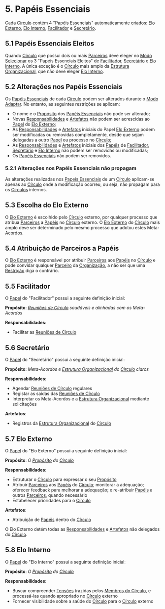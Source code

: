 # 5. <span id="papeis-essenciais">Papéis Essenciais</span>

Cada [Círculo](estrutura-organizacional.md#circulos) contém 4 "Papéis Essenciais" automaticamente criados: [Elo Externo](papeis-essenciais.md#elo-externo), [Elo Interno](papeis-essenciais.md#elo-interno), [Facilitador](papeis-essenciais.md#facilitador) e [Secretário](papeis-essenciais.md#secretario).

## 5.1 <span id="papeis-essenciais-eleitos">Papéis Essenciais Eleitos</span>

Quando [Círculo](estrutura-organizacional.md#circulos) que possui dois ou mais [Parceiros](organizacao.md#parceiros) deve eleger no [Modo Selecionar](reunioes-de-circulo.md#modo-selecionar) os 3 "Papéis Essenciais Eleitos" de [Facilitador](papeis-essenciais.md#facilitador), [Secretário](papeis-essenciais.md#secretario) e [Elo Interno](papeis-essenciais.md#elo-interno). A única exceção é o [Círculo](estrutura-organizacional.md#circulos) mais amplo da [Estrutura Organizacional](estrutura-organizacional.md), que não deve eleger [Elo Interno](papeis-essenciais.md#elo-interno).

## 5.2 <span id="alteracoes-nos-papeis-essenciais">Alterações nos Papéis Essenciais</span>

Os [Papéis Essenciais](papeis-essenciais.md#papeis-essenciais) de cada [Círculo](estrutura-organizacional.md#circulos) podem ser alterados durante o [Modo Adaptar](reunioes-de-circulo.md#modo-adaptar). No entanto, as seguintes restrições se aplicam:

* O nome e o [Propósito](estrutura-organizacional.md#papeis) dos [Papéis Essenciais](papeis-essenciais.md#papeis-essenciais) não pode ser alterado;
* Novas [Responsabilidades](estrutura-organizacional.md#papeis) e [Artefatos](estrutura-organizacional.md#papeis) não podem ser acrescidas ao [Papel](estrutura-organizacional.md#papeis) do [Elo Externo](papeis-essenciais.md#elo-externo);
* As [Responsabilidades](estrutura-organizacional.md#papeis) e [Artefatos](estrutura-organizacional.md#papeis) iniciais do Papel [Elo Externo](papeis-essenciais.md#elo-externo) podem ser modificadas ou removidas completamente, desde que sejam delegadas a outro [Papel](estrutura-organizacional.md#papeis) ou processo no [Círculo](estrutura-organizacional.md#circulos);
* As [Responsabilidades](estrutura-organizacional.md#papeis) e [Artefatos](estrutura-organizacional.md#papeis) iniciais dos [Papéis](estrutura-organizacional.md#papeis) de [Facilitador](papeis-essenciais.md#facilitador), [Secretário](papeis-essenciais.md#secretario) e [Elo Interno](papeis-essenciais.md#elo-interno) não podem ser removidas ou modificadas;
* Os [Papéis Essenciais](papeis-essenciais.md#papeis-essenciais) não podem ser removidos.

### 5.2.1 <span id="alteracoes-nos-papeis-essenciais-nao-propagam">Alterações nos Papéis Essenciais não propagam</span>

As alterações realizadas nos [Papeis Essenciais](papeis-essenciais.md#papeis-essenciais) de um [Círculo](estrutura-organizacional.md#circulos) aplicam-se apenas ao [Círculo](estrutura-organizacional.md#circulos) onde a modificação ocorreu, ou seja, não propagam para os [Círculos](estrutura-organizacional.md#circulos) internos.

## 5.3 <span id="escolha-do-elo-externo">Escolha do Elo Externo</span>

O [Elo Externo](papeis-essenciais.md#elo-externo) é escolhido pelo [Círculo](estrutura-organizacional.md#circulos) externo, por qualquer processo que atribua [Parceiros](organizacao.md#parceiros) a [Papéis](estrutura-organizacional.md#papeis) no [Círculo](estrutura-organizacional.md#circulos) externo. O [Elo Externo](papeis-essenciais.md#elo-externo) do [Círculo](estrutura-organizacional.md#circulos) mais amplo deve ser determinado pelo mesmo processo que adotou estes Meta-Acordos.

## 5.4 <span id="atribuicao-de-parceiros-a-papeis">Atribuição de Parceiros a Papéis</span>

O [Elo Externo](papeis-essenciais.md#elo-externo) é responsável por atribuir [Parceiros](organizacao.md#parceiros) aos [Papéis](estrutura-organizacional.md#papeis) no [Círculo](estrutura-organizacional.md#circulos) e pode convidar qualquer [Parceiro](organizacao.md#parceiros) da [Organização](organizacao.md), a não ser que uma [Restrição](estrutura-organizacional.md#restricoes) diga o contrário.

## 5.5 <span id="facilitador">Facilitador</span>

O [Papel](estrutura-organizacional.md#papeis) do "Facilitador" possui a seguinte definição inicial:

**Propósito**: [_Reuniões de Círculo_](reunioes-de-circulo.md) _saudáveis e alinhadas com os Meta-Acordos_

**Responsabilidades**:

* Facilitar as [Reuniões de Círculo](reunioes-de-circulo.md)

## 5.6 <span id="secretario">Secretário</span>

O [Papel](estrutura-organizacional.md#papeis) do "Secretário" possui a seguinte definição inicial:

**Propósito**: _Meta-Acordos e_ [_Estrutura Organizacional_](estrutura-organizacional.md) _do_ [_Círculo_](estrutura-organizacional.md#circulos) _claros_

**Responsabilidades**:

* Agendar [Reuniões de Círculo](reunioes-de-circulo.md) regulares
* Registar as saídas das [Reuniões de Círculo](reunioes-de-circulo.md)
* Interpretar os Meta-Acordos e a [Estrutura Organizacional](estrutura-organizacional.md) mediante solicitações

**Artefatos**:

* Registros da [Estrutura Organizacional](estrutura-organizacional.md) do [Círculo](estrutura-organizacional.md#circulos)

## 5.7 <span id="elo-externo">Elo Externo</span>

O [Papel](estrutura-organizacional.md#papeis) do "Elo Externo" possui a seguinte definição inicial:

**Propósito**: _O_ [_Propósito_](estrutura-organizacional.md#papeis) _do_ [_Círculo_](estrutura-organizacional.md#circulos)

**Responsabilidades**:

* Estruturar o [Círculo](estrutura-organizacional.md#circulos) para expressar o seu [Propósito](estrutura-organizacional.md#papeis)
* Atribuir [Parceiros](organizacao.md#parceiros) aos [Papéis](estrutura-organizacional.md#papeis) do [Círculo](estrutura-organizacional.md#circulos); monitorar a adequação; oferecer feedback para melhorar a adequação; e re-atribuir [Papéis](estrutura-organizacional.md#papeis) a outros [Parceiros](organizacao.md#parceiros), quando necessário
* Estabelecer prioridades para o [Círculo](estrutura-organizacional.md#circulos)

**Artefatos**:

* Atribuição de [Papéis](estrutura-organizacional.md#papeis) dentro do [Círculo](estrutura-organizacional.md#circulos)

O Elo Externo detém todas as [Responsabilidades](estrutura-organizacional.md#papeis) e [Artefatos](estrutura-organizacional.md#papeis) não delegados do [Círculo](estrutura-organizacional.md#circulos).

## 5.8 <span id="elo-interno">Elo Interno</span>

O [Papel](estrutura-organizacional.md#papeis) do "Elo Interno" possui a seguinte definição inicial:

**Propósito**: _O_ [_Propósito_](estrutura-organizacional.md#papeis) _do_ [_Círculo_](estrutura-organizacional.md#circulos)

**Responsabilidades**:

* Buscar compreender [Tensões](organizacao.md#tensoes) trazidas pelos [Membros do Círculo](estrutura-organizacional.md#membros-do-circulo), e processá-las quando apropriado no [Círculo](estrutura-organizacional.md#circulos) externo
* Fornecer visibilidade sobre a saúde do [Círculo](estrutura-organizacional.md#circulos) para o [Círculo](estrutura-organizacional.md#circulos) externo
